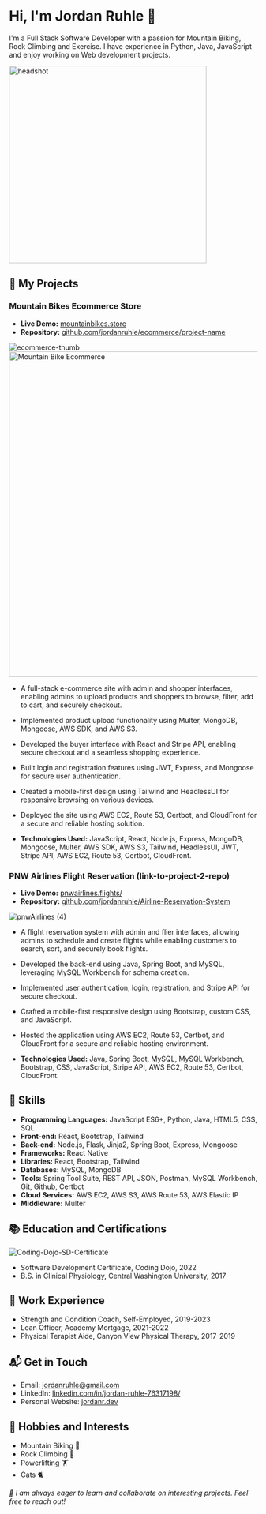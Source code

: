 # Hi, I'm Jordan Ruhle 👋

I'm a Full Stack Software Developer with a passion for Mountain Biking, Rock Climbing and Exercise. I have experience in Python, Java, JavaScript and enjoy working on Web development projects.

<img src="https://user-images.githubusercontent.com/50646001/233215970-a72c584f-c895-40f8-aa82-d72ac8f3cadf.png" alt="headshot" height="400" />

## 🚀 My Projects

### Mountain Bikes Ecommerce Store 

- **Live Demo:** [mountainbikes.store](https://www.mountainbikes.store/)
- **Repository:** [github.com/jordanruhle/ecommerce/project-name](https://github.com/jordanruhle/ecommerce)

![ecommerce-thumb](https://user-images.githubusercontent.com/50646001/233202191-0dea87b2-d55d-4782-88a0-bc62c06401b3.PNG)
<img src="https://user-images.githubusercontent.com/50646001/233210212-f9fc94d9-bfbb-4945-931d-ac9c3e3c2529.gif" alt="Mountain Bike Ecommerce" width="660" />
- A full-stack e-commerce site with admin and shopper interfaces, enabling admins to upload products and shoppers to browse, filter, add to cart, and securely checkout.

- Implemented product upload functionality using Multer, MongoDB, Mongoose, AWS SDK, and AWS S3.
- Developed the buyer interface with React and Stripe API, enabling secure checkout and a seamless shopping experience.
- Built login and registration features using JWT, Express, and Mongoose for secure user authentication.
- Created a mobile-first design using Tailwind and HeadlessUI for responsive browsing on various devices.
- Deployed the site using AWS EC2, Route 53, Certbot, and CloudFront for a secure and reliable hosting solution.

- **Technologies Used:** JavaScript, React, Node.js, Express, MongoDB, Mongoose, Multer, AWS SDK, AWS S3, Tailwind, HeadlessUI, JWT, Stripe API, AWS EC2, Route 53, Certbot, CloudFront.

### PNW Airlines Flight Reservation (link-to-project-2-repo)
- **Live Demo:** [pnwairlines.flights/](https://www.pnwairlines.flights/)
- **Repository:** [github.com/jordanruhle/Airline-Reservation-System](https://github.com/jordanruhle/Airline-Reservation-System)

![pnwAirlines (4)](https://user-images.githubusercontent.com/50646001/233210961-4ad009be-b103-4b9e-81bf-3f6bd02106ef.PNG)
- A flight reservation system with admin and flier interfaces, allowing admins to schedule and create flights while enabling customers to search, sort, and securely book flights.

- Developed the back-end using Java, Spring Boot, and MySQL, leveraging MySQL Workbench for schema creation.
- Implemented user authentication, login, registration, and Stripe API for secure checkout.
- Crafted a mobile-first responsive design using Bootstrap, custom CSS, and JavaScript.
- Hosted the application using AWS EC2, Route 53, Certbot, and CloudFront for a secure and reliable hosting environment.

- **Technologies Used:** Java, Spring Boot, MySQL, MySQL Workbench, Bootstrap, CSS, JavaScript, Stripe API, AWS EC2, Route 53, Certbot, CloudFront.


## 💼 Skills

- **Programming Languages:** JavaScript ES6+, Python, Java, HTML5, CSS, SQL
- **Front-end:** React, Bootstrap, Tailwind
- **Back-end:** Node.js, Flask, Jinja2, Spring Boot, Express, Mongoose
- **Frameworks:** React Native
- **Libraries:** React, Bootstrap, Tailwind
- **Databases:** MySQL, MongoDB
- **Tools:** Spring Tool Suite, REST API, JSON, Postman, MySQL Workbench, Git, Github, Certbot
- **Cloud Services:** AWS EC2, AWS S3, AWS Route 53, AWS Elastic IP
- **Middleware:** Multer

## 📚 Education and Certifications

![Coding-Dojo-SD-Certificate](https://user-images.githubusercontent.com/50646001/233211963-2837276e-9be0-4aef-a0a4-02b581ac6679.PNG)
- Software Development Certificate, Coding Dojo, 2022
- B.S. in Clinical Physiology, Central Washington University, 2017

## 💼 Work Experience

- Strength and Condition Coach, Self-Employed, 2019-2023
- Loan Officer, Academy Mortgage, 2021-2022 
- Physical Terapist Aide, Canyon View Physical Therapy, 2017-2019

## 📬 Get in Touch

- Email: [jordanruhle@gmail.com](mailto:jordanruhle@gmail)
- LinkedIn: [linkedin.com/in/jordan-ruhle-76317198/](https://www.linkedin.com/in/jordan-ruhle-76317198/)
- Personal Website: [jordanr.dev](https://jordanr.dev)

## 🌱 Hobbies and Interests

- Mountain Biking 🚵
- Rock Climbing 🧗
- Powerlifting 🏋️
- Cats 🐈

_🔭 I am always eager to learn and collaborate on interesting projects. Feel free to reach out!_

